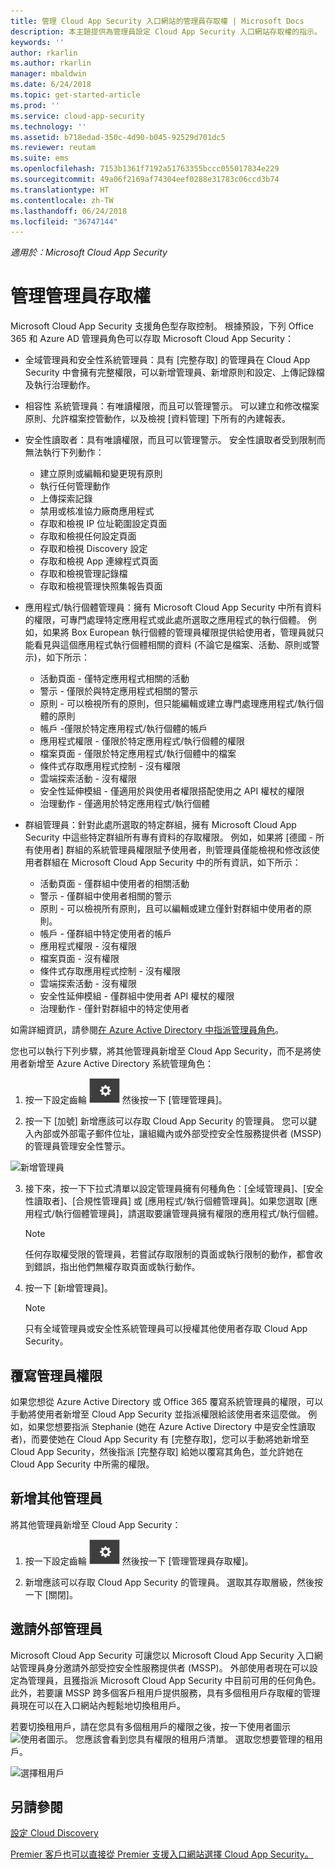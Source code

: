 ```yaml
---
title: 管理 Cloud App Security 入口網站的管理員存取權 | Microsoft Docs
description: 本主題提供為管理員設定 Cloud App Security 入口網站存取權的指示。
keywords: ''
author: rkarlin
ms.author: rkarlin
manager: mbaldwin
ms.date: 6/24/2018
ms.topic: get-started-article
ms.prod: ''
ms.service: cloud-app-security
ms.technology: ''
ms.assetid: b718edad-350c-4d90-b045-92529d701dc5
ms.reviewer: reutam
ms.suite: ems
ms.openlocfilehash: 7153b1361f7192a51763355bccc055017834e229
ms.sourcegitcommit: 49a06f2169af74304eef0288e31783c06ccd3b74
ms.translationtype: HT
ms.contentlocale: zh-TW
ms.lasthandoff: 06/24/2018
ms.locfileid: "36747144"
---
```

*適用於：Microsoft Cloud App Security*


# <a name="manage-admin-access"></a>管理管理員存取權

Microsoft Cloud App Security 支援角色型存取控制。 根據預設，下列 Office 365 和 Azure AD 管理員角色可以存取 Microsoft Cloud App Security：

- 全域管理員和安全性系統管理員：具有 [完整存取] 的管理員在 Cloud App Security 中會擁有完整權限，可以新增管理員、新增原則和設定、上傳記錄檔及執行治理動作。

- 相容性 系統管理員：有唯讀權限，而且可以管理警示。 可以建立和修改檔案原則、允許檔案控管動作，以及檢視 [資料管理] 下所有的內建報表。 

- 安全性讀取者：具有唯讀權限，而且可以管理警示。 安全性讀取者受到限制而無法執行下列動作：

  - 建立原則或編輯和變更現有原則 
  - 執行任何管理動作 
  - 上傳探索記錄
  - 禁用或核准協力廠商應用程式
  - 存取和檢視 IP 位址範圍設定頁面
  - 存取和檢視任何設定頁面 
  - 存取和檢視 Discovery 設定 
  - 存取和檢視 App 連線程式頁面
  - 存取和檢視管理記錄檔 
  - 存取和檢視管理快照集報告頁面 

- 應用程式/執行個體管理員：擁有 Microsoft Cloud App Security 中所有資料的權限，可專門處理特定應用程式或此處所選取之應用程式的執行個體。 例如，如果將 Box European 執行個體的管理員權限提供給使用者，管理員就只能看見與這個應用程式執行個體相關的資料 (不論它是檔案、活動、原則或警示)，如下所示：

  - 活動頁面 - 僅特定應用程式相關的活動
  - 警示 - 僅限於與特定應用程式相關的警示
  - 原則 - 可以檢視所有的原則，但只能編輯或建立專門處理應用程式/執行個體的原則
  - 帳戶 -僅限於特定應用程式/執行個體的帳戶
  - 應用程式權限 - 僅限於特定應用程式/執行個體的權限
  - 檔案頁面 - 僅限於特定應用程式/執行個體中的檔案
  - 條件式存取應用程式控制 - 沒有權限
  - 雲端探索活動 - 沒有權限
  - 安全性延伸模組 - 僅適用於與使用者權限搭配使用之 API 權杖的權限
  - 治理動作 - 僅適用於特定應用程式/執行個體 

- 群組管理員：針對此處所選取的特定群組，擁有 Microsoft Cloud App Security 中這些特定群組所有專有資料的存取權限。 例如，如果將 [德國 - 所有使用者] 群組的系統管理員權限賦予使用者，則管理員僅能檢視和修改該使用者群組在 Microsoft Cloud App Security 中的所有資訊，如下所示：

  - 活動頁面 - 僅群組中使用者的相關活動
  - 警示 - 僅群組中使用者相關的警示
  - 原則 - 可以檢視所有原則，且可以編輯或建立僅針對群組中使用者的原則。
  - 帳戶 - 僅群組中特定使用者的帳戶
  - 應用程式權限 - 沒有權限
  - 檔案頁面 - 沒有權限
  - 條件式存取應用程式控制 - 沒有權限
  - 雲端探索活動 - 沒有權限
  - 安全性延伸模組 - 僅群組中使用者 API 權杖的權限
  - 治理動作 - 僅針對群組中的特定使用者



如需詳細資訊，請參閱[在 Azure Active Directory 中指派管理員角色](https://docs.microsoft.com/en-us/azure/active-directory/active-directory-assign-admin-roles)。

您也可以執行下列步驟，將其他管理員新增至 Cloud App Security，而不是將使用者新增至 Azure Active Directory 系統管理角色：

1. 按一下設定齒輪 ![設定圖示](./media/settings-icon.png "設定圖示") 然後按一下 [管理管理員]。 

2. 按一下 [加號] 新增應該可以存取 Cloud App Security 的管理員。 您可以鍵入內部或外部電子郵件位址，讓組織內或外部受控安全性服務提供者 (MSSP) 的管理員管理安全性警示。
  
  ![新增管理員](./media/add-admin.png)
    
3. 接下來，按一下下拉式清單以設定管理員擁有何種角色：[全域管理員]、[安全性讀取者]、[合規性管理員] 或 [應用程式/執行個體管理員]。如果您選取 [應用程式/執行個體管理員]，請選取要讓管理員擁有權限的應用程式/執行個體。

     >[!NOTE]
      >任何存取權受限的管理員，若嘗試存取限制的頁面或執行限制的動作，都會收到錯誤，指出他們無權存取頁面或執行動作。
4. 按一下 [新增管理員]。  

   >[!NOTE]
    >只有全域管理員或安全性系統管理員可以授權其他使用者存取 Cloud App Security。


## <a name="override-admin-permissions"></a>覆寫管理員權限

如果您想從 Azure Active Directory 或 Office 365 覆寫系統管理員的權限，可以手動將使用者新增至 Cloud App Security 並指派權限給該使用者來這麼做。
例如，如果您想要指派 Stephanie (她在 Azure Active Directory 中是安全性讀取者)，而要使她在 Cloud App Security 有 [完整存取]，您可以手動將她新增至 Cloud App Security，然後指派 [完整存取] 給她以覆寫其角色，並允許她在 Cloud App Security 中所需的權限。 

## <a name="add-additional-admins"></a>新增其他管理員

將其他管理員新增至 Cloud App Security：
1. 按一下設定齒輪 ![設定圖示](./media/settings-icon.png "設定圖示") 然後按一下 [管理管理員存取權]。 

2. 新增應該可以存取 Cloud App Security 的管理員。 選取其存取層級，然後按一下 [關閉]。

  
## <a name="invite-external-admins"></a>邀請外部管理員

Microsoft Cloud App Security 可讓您以 Microsoft Cloud App Security 入口網站管理員身分邀請外部受控安全性服務提供者 (MSSP)。 外部使用者現在可以設定為管理員，且獲指派 Microsoft Cloud App Security 中目前可用的任何角色。 此外，若要讓 MSSP 跨多個客戶租用戶提供服務，具有多個租用戶存取權的管理員現在可以在入口網站內輕鬆地切換租用戶。 

若要切換租用戶，請在您具有多個租用戶的權限之後，按一下使用者圖示 ![使用者圖示](./media/user-icon.png "使用者圖示")。 您應該會看到您具有權限的租用戶清單。 選取您想要管理的租用戶。

![選擇租用戶](./media/choose-tenant.png "選擇租用戶")

## <a name="see-also"></a>另請參閱  
[設定 Cloud Discovery](set-up-cloud-discovery.md)   

[Premier 客戶也可以直接從 Premier 支援入口網站選擇 Cloud App Security。](https://premier.microsoft.com/)  
  
  